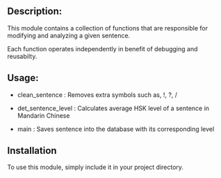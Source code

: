 ## Description:

This module contains a collection of functions that are responsible for modifying and analyzing a given sentence.

Each function operates independently in benefit of debugging and reusabilty.

## Usage:

- clean_sentence : Removes extra symbols such as, !, ?, /

- det_sentence_level : Calculates average HSK level of a sentence in Mandarin Chinese

- main : Saves sentence into the database with its corresponding level


## Installation
To use this module, simply include it in your project directory.